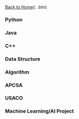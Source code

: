 [Back to Home](index.md){: .btn}

### Python

### Java

### C++

### Data Structure

### Algorithm

### APCSA

### USACO

### Machine Learning/AI Project